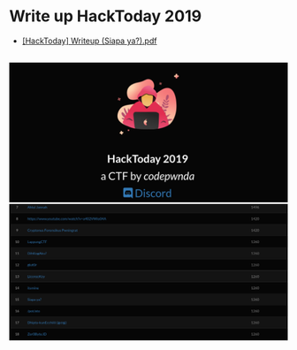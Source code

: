 # Write up HackToday 2019
- [[HackToday] Writeup (Siapa ya?).pdf](https://github.com/muhammadhendro/CTF-Writeups/blob/master/2019/HackToday%202019/%5BHackToday%5D%20Writeup%20(Siapa%20ya).pdf)<br><br>
<img src="hacktoday.png">
<img src="score.png">
